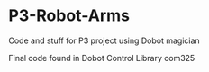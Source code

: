 # P3-Robot-Arms
 Code and stuff for P3 project using Dobot magician

Final code found in Dobot Control Library com325
